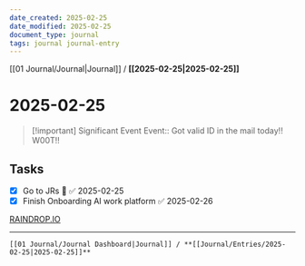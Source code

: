 ```yaml
---
date_created: 2025-02-25
date_modified: 2025-02-25
document_type: journal
tags: journal journal-entry
---
```

[[01 Journal/Journal|Journal]] / **[[2025-02-25|2025-02-25]]**
# 2025-02-25

> [!important] Significant Event
> Event:: Got valid ID in the mail today!! W00T!!

## Tasks

- [x] Go to JRs 🔼 ✅ 2025-02-25
- [x] Finish Onboarding AI work platform ✅ 2025-02-26

[RAINDROP.IO](https://raindrop.io) 


---
	[[01 Journal/Journal Dashboard|Journal]] / **[[Journal/Entries/2025-02-25|2025-02-25]]**